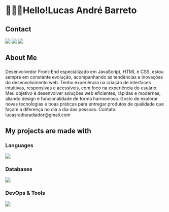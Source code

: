 <h1 align="left"> 👨🏻‍💻Hello!Lucas André Barreto</h1>

<h2> Contact </h2>
<div style"display: inline_block">
    <a href="mailto:lucasradiaradiador@gmail.com"><img
            src="https://img.shields.io/badge/-Gmail-FF0000?style=for-the-badge&logo=gmail&logoColor=white" target="_blank"></a>
    <a href="https://www.linkedin.com/in/lucas-andre98/" target="_blank"><img
            src="https://img.shields.io/badge/-LinkedIn-%230077B5?style=for-the-badge&logo=linkedin&logoColor=white" target="_blank"></a>
    <a href="https://medium.com/@lucasradiaradiador" target="_blank"><img
            src="https://img.shields.io/badge/-Medium-000000?style=for-the-badge&logo=medium&logoColor=white" target="_blank"></a>
</div>

###

<h2 align="left">About Me</h2>

###

<p>
Desenvolvedor Front-End especializado em JavaScript, HTML e CSS, estou sempre em constante evolução, acompanhando as tendências e inovações do desenvolvimento web. Tenho experiência na criação de interfaces intuitivas, responsivas e acessíveis, com foco na experiência do usuário. Meu objetivo é desenvolver soluções web eficientes, rápidas e modernas, aliando design e funcionalidade de forma harmoniosa. Gosto de explorar novas tecnologias e boas práticas para entregar produtos de qualidade que façam a diferença no dia a dia das pessoas.
Contato: lucasradiaradiador@gmail.com
</p>
  
###

<h2 align="left">My projects are made with</h2>

###

 <strong><h3>Languages</h3></strong>

<div>
  <img src="https://skillicons.dev/icons?i=javascript,html,css,vue,electron," />
</div>

 <strong><h3>Databases</h3></strong>

 <div>
  <img src="https://skillicons.dev/icons?i=sqlite,mysql" />
</div>

 <strong><h3>DevOps & Tools</h3></strong>

<div>
 <img src="https://skillicons.dev/icons?i=git,github,vscode,androidstudio" />
</div>


